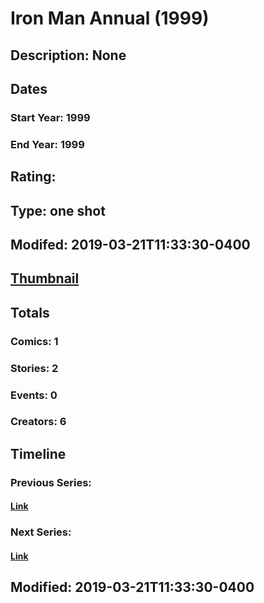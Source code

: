 # Iron Man Annual (1999)
## Description: None
## Dates
### Start Year: 1999
### End Year: 1999
## Rating: 
## Type: one shot
## Modifed: 2019-03-21T11:33:30-0400
## [Thumbnail](http://i.annihil.us/u/prod/marvel/i/mg/b/40/image_not_available.jpg)
## Totals
### Comics: 1
### Stories: 2
### Events: 0
### Creators: 6
## Timeline
### Previous Series: 
#### [Link]()
### Next Series: 
#### [Link]()
## Modified: 2019-03-21T11:33:30-0400